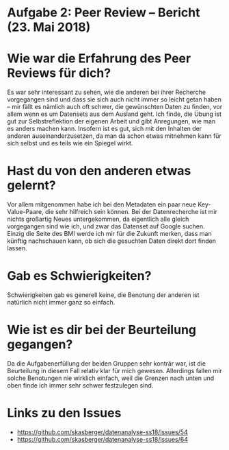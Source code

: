 Aufgabe 2: Peer Review – Bericht (23. Mai 2018)
========================================

# Wie war die Erfahrung des Peer Reviews für dich?
Es war sehr interessant zu sehen, wie die anderen bei ihrer Recherche vorgegangen sind und dass sie sich auch nicht immer so leicht getan haben – mir fällt es nämlich auch oft schwer, die gewünschten Daten zu finden, vor allem wenn es um Datensets aus dem Ausland geht. Ich finde, die Übung ist gut zur Selbstreflektion der eigenen Arbeit und gibt Anregungen, wie man es anders machen kann. Insofern ist es gut, sich mit den Inhalten der anderen auseinanderzusetzen, da man da schon etwas mitnehmen kann für sich selbst und es teils wie ein Spiegel wirkt.

# Hast du von den anderen etwas gelernt?
Vor allem mitgenommen habe ich bei den Metadaten ein paar neue Key-Value-Paare, die sehr hilfreich sein können. Bei der Datenrecherche ist mir nichts großartig Neues untergekommen, da eigentlich alle gleich vorgegangen sind wie ich, und zwar das Datenset auf Google suchen. Einzig die Seite des BMI werde ich mir für die Zukunft merken, dass man künftig nachschauen kann, ob sich die gesuchten Daten direkt dort finden lassen.

# Gab es Schwierigkeiten?
Schwierigkeiten gab es generell keine, die Benotung der anderen ist natürlich nicht immer ganz so einfach.

# Wie ist es dir bei der Beurteilung gegangen?
Da die Aufgabenerfüllung der beiden Gruppen sehr konträr war, ist die Beurteilung in diesem Fall relativ klar für mich gewesen. Allerdings fallen mir solche Benotungen nie wirklich einfach, weil die Grenzen nach unten und oben finde ich immer sehr schwer festzulegen sind. 

# Links zu den Issues
* https://github.com/skasberger/datenanalyse-ss18/issues/54
* https://github.com/skasberger/datenanalyse-ss18/issues/64


